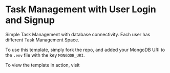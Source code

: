 # Task Management with User Login and Signup

Simple Task Management with database connectivity. Each user has different Task Management Space.

To use this template, simply fork the repo, and added your MongoDB URI to the `.env` file with the key `MONGODB_URI`.

To view the template in action, visit 
